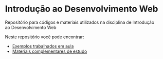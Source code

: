 # Introdução ao Desenvolvimento Web
Repositório para códigos e materiais utilizados na disciplina de Introdução ao Desenvolvimento Web

Neste repositório você pode encontrar:

- [Exemplos trabalhados em aula](Exemplos)
- [Materiais complementares de estudo]()
